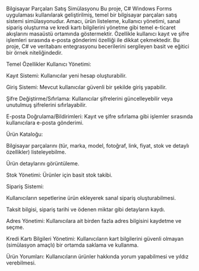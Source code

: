 Bilgisayar Parçaları Satış Simülasyonu
Bu proje, C# Windows Forms uygulaması kullanılarak geliştirilmiş, temel bir bilgisayar parçaları satış sistemi simülasyonudur. Amacı, ürün listeleme, kullanıcı yönetimi, sanal sipariş oluşturma ve kredi kartı bilgilerini yönetme gibi temel e-ticaret akışlarını masaüstü ortamında göstermektir. Özellikle kullanıcı kayıt ve şifre işlemleri sırasında e-posta gönderimi özelliği ile dikkat çekmektedir. Bu proje, C# ve veritabanı entegrasyonu becerilerini sergileyen basit ve eğitici bir örnek niteliğindedir.

Temel Özellikler
Kullanıcı Yönetimi:

Kayıt Sistemi: Kullanıcılar yeni hesap oluşturabilir.

Giriş Sistemi: Mevcut kullanıcılar güvenli bir şekilde giriş yapabilir.

Şifre Değiştirme/Sıfırlama: Kullanıcılar şifrelerini güncelleyebilir veya unutulmuş şifrelerini sıfırlayabilir.

E-posta Doğrulama/Bildirimleri: Kayıt ve şifre sıfırlama gibi işlemler sırasında kullanıcılara e-posta gönderimi.

Ürün Kataloğu:

Bilgisayar parçalarını (tür, marka, model, fotoğraf, link, fiyat, stok ve detaylı özellikler) listeleyebilme.

Ürün detaylarını görüntüleme.

Stok Yönetimi: Ürünler için basit stok takibi.

Sipariş Sistemi:

Kullanıcıların sepetlerine ürün ekleyerek sanal sipariş oluşturabilmesi.

Taksit bilgisi, sipariş tarihi ve ödenen miktar gibi detayların kaydı.

Adres Yönetimi: Kullanıcılara ait birden fazla adres bilgisini kaydetme ve seçme.

Kredi Kartı Bilgileri Yönetimi: Kullanıcıların kart bilgilerini güvenli olmayan (simülasyon amaçlı) bir ortamda saklama ve kullanma.

Ürün Yorumları: Kullanıcıların ürünler hakkında yorum yapabilmesi ve yıldız verebilmesi.
